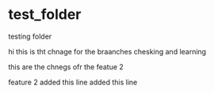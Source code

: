 # test_folder
testing folder

hi this is tht chnage for the braanches chesking and learning

this are the chnegs ofr the featue 2

feature 2 added this line
added this line